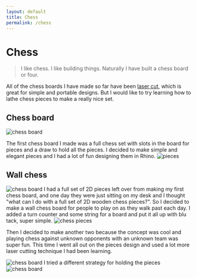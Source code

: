 ```yaml
---
layout: default
title: Chess
permalink: /chess
---
```


# Chess
> I like chess. I like building things. Naturally I have built a chess board or four.

All of the chess boards I have made so far have been [laser cut](/sebsite/laser), which is great for simple and portable designs. But I would like to try learning how to lathe chess pieces to make a really nice set.

## Chess board
<div class="clearfix">
    <img alt="chess board" src="/sebsite/images/chess.jpg" id="rightfloat">

The first chess board I made was a full chess set with slots in the board for pieces and a draw to hold all the pieces. I decided to make simple and elegant pieces and I had a lot of fun designing them in Rhino.
<img alt="pieces" src="/sebsite/images/piecesdxf1.jpg" max-width="300">

</div>

## Wall chess
<div class="clearfix">
    <img alt="chess board" src="/sebsite/images/wallchess1.jpg" id="rightfloat">
I had a full set of 2D pieces left over from making my first chess board, and one day they were just sitting on my desk and I thought "what can I do with a full set of 2D wooden chess pieces?". So I decided to make a wall chess board for people to play on as they walk past each day. I added a turn counter and some string for a board and put it all up with blu tack, super simple.

<img alt="chess pieces" src="sebsite/images/chesspieces.jpg" id="leftalign">

Then I decided to make another two because the concept was cool and playing chess against unknown opponents with an unknown team was super fun. This time I went all out on the pieces design and used a lot more laser cutting technique I had been learning. 

<img alt="chess board" src="/sebsite/images/wallchess2.jpg">
I tried a different strategy for holding the pieces 


<img alt="chess board" src="/sebsite/images/wallchess3.jpg">


</div>